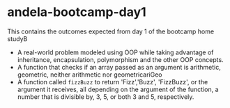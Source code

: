 # andela-bootcamp-day1

This contains the outcomes expected from day 1 of the bootcamp home studyB
* A real-world problem modeled using OOP while taking advantage of inheritance, encapsulation, polymorphism and the other OOP concepts.
* A function that checks if an array passed as an argument is arithmetic, geometric, neither arithmetic nor geometricariGeo 
* A function called `fizzBuzz` to return 'Fizz','Buzz', 'FizzBuzz', or the argument it receives, all depending on the argument of the function, a number that is divisible by, 3, 5, or both 3 and 5, respectively.
